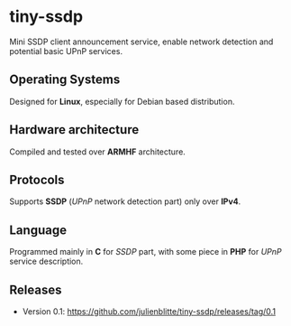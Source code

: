 # tiny-ssdp
Mini SSDP client announcement service, enable network detection and potential basic UPnP services.

## Operating Systems
Designed for **Linux**, especially for Debian based distribution.

## Hardware architecture
Compiled and tested over **ARMHF** architecture.

## Protocols
Supports **SSDP** (*UPnP* network detection part) only over **IPv4**.

## Language
Programmed mainly in **C** for *SSDP* part, with some piece in **PHP** for *UPnP* service description.

## Releases
* Version 0.1: https://github.com/julienblitte/tiny-ssdp/releases/tag/0.1
